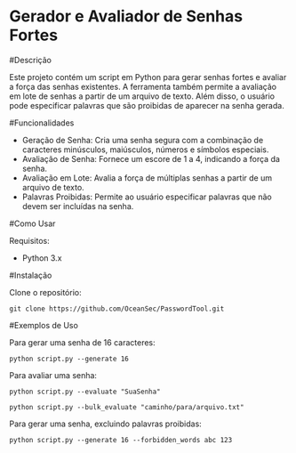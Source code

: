 # Gerador e Avaliador de Senhas Fortes

#Descrição

Este projeto contém um script em Python para gerar senhas fortes e avaliar a força das senhas existentes. A ferramenta também permite a avaliação em lote de senhas a partir de um arquivo de texto. Além disso, o usuário pode especificar palavras que são proibidas de aparecer na senha gerada.

#Funcionalidades

- Geração de Senha: Cria uma senha segura com a combinação de caracteres minúsculos, maiúsculos, números e símbolos especiais.
- Avaliação de Senha: Fornece um escore de 1 a 4, indicando a força da senha.
- Avaliação em Lote: Avalia a força de múltiplas senhas a partir de um arquivo de texto.
- Palavras Proibidas: Permite ao usuário especificar palavras que não devem ser incluídas na senha.

#Como Usar

Requisitos:
- Python 3.x

#Instalação

Clone o repositório:
```
git clone https://github.com/OceanSec/PasswordTool.git
```
#Exemplos de Uso

Para gerar uma senha de 16 caracteres:
```
python script.py --generate 16
```
Para avaliar uma senha:
```
python script.py --evaluate "SuaSenha"
```
```
python script.py --bulk_evaluate "caminho/para/arquivo.txt"
```
Para gerar uma senha, excluindo palavras proibidas:
```
python script.py --generate 16 --forbidden_words abc 123
```
